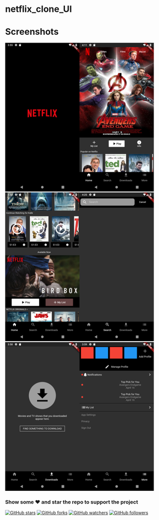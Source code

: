 # netflix_clone_UI

# Screenshots
<img height="480px" src="screenshots/1.png"><img height="480px" src="screenshots/2.png"><img height="480px" src="screenshots/3.png"><img height="480px" src="screenshots/4.png"><img height="480px" src="screenshots/5.png"><img height="480px" src="screenshots/6.png">

### Show some :heart: and star the repo to support the project
[![GitHub stars](https://img.shields.io/github/stars/iampawan/Flutter-UI-Kit.svg?style=social&label=Star)](https://github.com/MarcioQuimbundo/flutter_netflix_clone) [![GitHub forks](https://img.shields.io/github/forks/iampawan/Flutter-UI-Kit.svg?style=social&label=Fork)](https://github.com/MarcioQuimbundo/flutter_netflix_clone/fork) [![GitHub watchers](https://img.shields.io/github/watchers/iampawan/Flutter-UI-Kit.svg?style=social&label=Watch)](https://github.com/MarcioQuimbundo/flutter_netflix_clone) [![GitHub followers](https://img.shields.io/github/followers/iampawan.svg?style=social&label=Follow)](https://github.com/MarcioQuimbundo/flutter_netflix_clone)  
